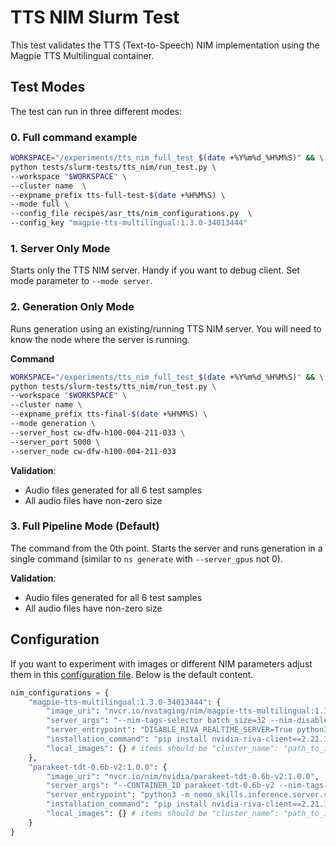 # TTS NIM Slurm Test

This test validates the TTS (Text-to-Speech) NIM implementation using the Magpie TTS Multilingual container.

## Test Modes

The test can run in three different modes:

### 0. Full command example

```bash
WORKSPACE="/experiments/tts_nim_full_test_$(date +%Y%m%d_%H%M%S)" && \
python tests/slurm-tests/tts_nim/run_test.py \
--workspace "$WORKSPACE" \
--cluster name  \
--expname_prefix tts-full-test-$(date +%H%M%S) \
--mode full \
--config_file recipes/asr_tts/nim_configurations.py  \
--config_key "magpie-tts-multilingual:1.3.0-34013444"

```

### 1. Server Only Mode
Starts only the TTS NIM server. Handy if you want to debug client. Set mode parameter to `--mode server`.


### 2. Generation Only Mode
Runs generation using an existing/running TTS NIM server. You will need to know the node where the server is running.

**Command**

```bash
WORKSPACE="/experiments/tts_nim_full_test_$(date +%Y%m%d_%H%M%S)" && \
python tests/slurm-tests/tts_nim/run_test.py \
--workspace "$WORKSPACE" \
--cluster name \
--expname_prefix tts-final-$(date +%H%M%S) \
--mode generation \
--server_host cw-dfw-h100-004-211-033 \
--server_port 5000 \
--server_node cw-dfw-h100-004-211-033
```

**Validation**:
- Audio files generated for all 6 test samples
- All audio files have non-zero size

### 3. Full Pipeline Mode (Default)
The command from the 0th point. Starts the server and runs generation in a single command (similar to `ns generate` with `--server_gpus` not 0).

**Validation**:
- Audio files generated for all 6 test samples
- All audio files have non-zero size

## Configuration

If you want to experiment with images or different NIM parameters adjust them in this [configuration file](recipes/asr_tts/nim_configurations.py). Below is the default content.

``` python
nim_configurations = {
    "magpie-tts-multilingual:1.3.0-34013444": {
        "image_uri": "nvcr.io/nvstaging/nim/magpie-tts-multilingual:1.3.0-34013444",
        "server_args": "--nim-tags-selector batch_size=32 --nim-disable-model-download false",
        "server_entrypoint": "DISABLE_RIVA_REALTIME_SERVER=True python3 -m nemo_skills.inference.server.serve_riva_nim",
        "installation_command": "pip install nvidia-riva-client==2.21.1",
        "local_images": {} # items should be "cluster_name": "path_to_image.sqsh"
    },
    "parakeet-tdt-0.6b-v2:1.0.0": {
        "image_uri": "nvcr.io/nim/nvidia/parakeet-tdt-0.6b-v2:1.0.0",
        "server_args": "--CONTAINER_ID parakeet-tdt-0.6b-v2 --nim-tags-selector name=parakeet-tdt-0.6b-v2,mode=ofl  --nim-disable-model-download false",
        "server_entrypoint": "python3 -m nemo_skills.inference.server.serve_riva_nim",
        "installation_command": "pip install nvidia-riva-client==2.21.1",
        "local_images": {} # items should be "cluster_name": "path_to_image.sqsh"
    }
}
```
